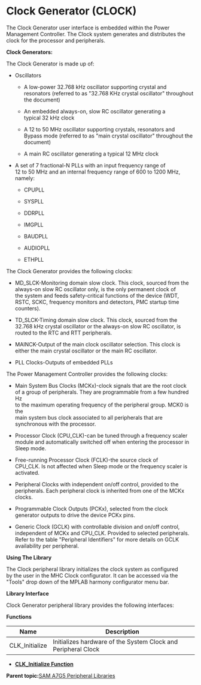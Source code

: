 # Clock Generator \(CLOCK\)

The Clock Generator user interface is embedded within the Power<br />Management Controller. The Clock system generates and distributes the<br />clock for the processor and peripherals.

**Clock Generators:**

The Clock Generator is made up of:

-   Oscillators

    -   A low-power 32.768 kHz oscillator supporting crystal and<br />resonators \(referred to as "32.768 KHz crystal oscillator" throughout<br />the document\)

    -   An embedded always-on, slow RC oscillator generating a<br />typical 32 kHz clock

    -   A 12 to 50 MHz oscillator supporting crystals, resonators and<br />Bypass mode \(referred to as "main crystal oscillator" throughout the<br />document\)

    -   A main RC oscillator generating a typical 12 MHz clock

-   A set of 7 fractional-N PLLs with an input frequency range of<br />12 to 50 MHz and an internal frequency range of 600 to 1200 MHz,<br />namely:

    -   CPUPLL

    -   SYSPLL

    -   DDRPLL

    -   IMGPLL

    -   BAUDPLL

    -   AUDIOPLL

    -   ETHPLL


The Clock Generator provides the following clocks:

-   MD\_SLCK-Monitoring domain slow clock. This clock, sourced from the<br />always-on slow RC oscillator only, is the only permanent clock of<br />the system and feeds safety-critical functions of the device \(WDT,<br />RSTC, SCKC, frequency monitors and detectors, PMC startup time<br />counters\).

-   TD\_SLCK-Timing domain slow clock. This clock, sourced from the<br />32.768 kHz crystal oscillator or the always-on slow RC oscillator, is<br />routed to the RTC and RTT peripherals.

-   MAINCK-Output of the main clock oscillator selection. This clock is<br />either the main crystal oscillator or the main RC oscillator.

-   PLL Clocks-Outputs of embedded PLLs


The Power Management Controller provides the following clocks:

-   Main System Bus Clocks \(MCKx\)-clock signals that are the root clock<br />of a group of peripherals. They are programmable from a few hundred Hz<br />to the maximum operating frequency of the peripheral group. MCK0 is the<br />main system bus clock associated to all peripherals that are<br />synchronous with the processor.

-   Processor Clock \(CPU\_CLK\)-can be tuned through a frequency scaler<br />module and automatically switched off when entering the processor in<br />Sleep mode.

-   Free-running Processor Clock \(FCLK\)-the source clock of<br />CPU\_CLK. Is not affected when Sleep mode or the frequency scaler is<br />activated.

-   Peripheral Clocks with independent on/off control, provided to the<br />peripherals. Each peripheral clock is inherited from one of the MCKx<br />clocks.

-   Programmable Clock Outputs \(PCKx\), selected from the clock<br />generator outputs to drive the device PCKx pins.

-   Generic Clock \(GCLK\) with controllable division and on/off control,<br />independent of MCKx and CPU\_CLK. Provided to selected peripherals.<br />Refer to the table "Peripheral Identifiers" for more details on GCLK<br />availability per peripheral.


**Using The Library**

The Clock peripheral library initializes the clock system as configured<br />by the user in the MHC Clock configurator. It can be accessed via the<br />"Tools" drop down of the MPLAB harmony configurator menu bar.

**Library Interface**

Clock Generator peripheral library provides the following interfaces:

**Functions**

|Name|Description|
|----|-----------|
|CLK\_Initialize|Initializes hardware of the System Clock and Peripheral Clock|

-   **[CLK\_Initialize Function](GUID-7FCC76BB-89CC-4012-9B76-EE5B36D8B26C.md)**  


**Parent topic:**[SAM A7G5 Peripheral Libraries](GUID-7EEB1AC5-4BFF-4259-97AD-8CF7367D7973.md)

